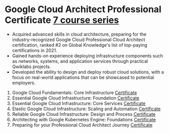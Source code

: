 # Google Cloud Architect Professional Certificate [7 course series](https://www.coursera.org/programs/los-gatos-library-pjaqd/professional-certificates/gcp-cloud-architect?source=search#courses)

   * Acquired advanced skills in cloud architecture, preparing for the industry-recognized Google Cloud Professional Cloud Architect certification, ranked #2 on Global Knowledge's list of top-paying certifications in 2021.
   * Gained hands-on experience deploying infrastructure components such as networks, systems, and application services through practical Qwiklabs projects.
   * Developed the ability to design and deploy robust cloud solutions, with a focus on real-world applications that can be showcased to potential employers.

1. Google Cloud Fundamentals: Core Infrastructure [Certificate](https://www.coursera.org/account/accomplishments/verify/ZQEVNMEF5UWZ)
2. Essential Google Cloud Infrastructure: Foundation [Certificate](https://coursera.org/share/47f3c33b8157611a32090da4b21f357b)
3. Essential Google Cloud Infrastructure: Core Services [Certificate](https://www.coursera.org/learn/gcp-infrastructure-core-services/home/module/1)
4. Elastic Google Cloud Infrastructure: Scaling and Automation [Certificate](https://www.coursera.org/learn/gcp-infrastructure-scaling-automation/home/module/1)
5. Reliable Google Cloud Infrastructure: Design and Process [Certificate](https://www.coursera.org/learn/cloud-infrastructure-design-process/home/module/1)
6. Architecting with Google Kubernetes Engine: Foundations [Certificate](https://www.coursera.org/learn/foundations-google-kubernetes-engine-gke/home/module/1)
7. Preparing for your Professional Cloud Architect Journey [Certificate](https://www.coursera.org/learn/preparing-cloud-professional-cloud-architect-exam/home/module/1)
   
